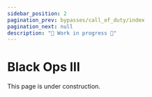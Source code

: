 ```yaml
---
sidebar_position: 2
pagination_prev: bypasses/call_of_duty/index
pagination_next: null
description: "🚧 Work in progress 🚧"
---
```


# Black Ops III

This page is under construction.